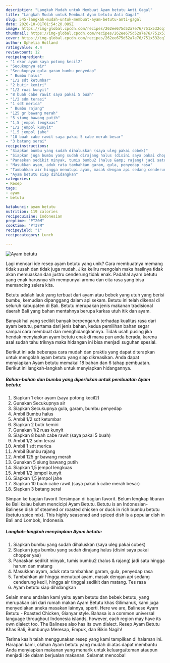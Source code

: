 ```yaml
---
description: "Langkah Mudah untuk Membuat Ayam betutu Anti Gagal"
title: "Langkah Mudah untuk Membuat Ayam betutu Anti Gagal"
slug: 545-langkah-mudah-untuk-membuat-ayam-betutu-anti-gagal
date: 2020-10-01T01:54:20.089Z
image: https://img-global.cpcdn.com/recipes/262ee675d52a7e76/751x532cq70/ayam-betutu-foto-resep-utama.jpg
thumbnail: https://img-global.cpcdn.com/recipes/262ee675d52a7e76/751x532cq70/ayam-betutu-foto-resep-utama.jpg
cover: https://img-global.cpcdn.com/recipes/262ee675d52a7e76/751x532cq70/ayam-betutu-foto-resep-utama.jpg
author: Ophelia Holland
ratingvalue: 4.4
reviewcount: 12
recipeingredient:
- "1 ekor ayam saya potong kecil2"
- "Secukupnya air"
- "Secukupnya gula garam bumbu penyedap"
- " Bumbu halus"
- "1/2 sdt ketumbar"
- "2 butir kemiri"
- "1/2 ruas kunyit"
- "8 buah cabe rawit saya pakai 5 buah"
- "1/2 sdm terasi"
- "1 sdt merica"
- " Bumbu rajang"
- "125 gr bawang merah"
- "5 siung bawang putih"
- "1,5 jempol lengkuas"
- "1/2 jempol kunyit"
- "1,5 jempol jahe"
- "10 buah cabe rawit saya pakai 5 cabe merah besar"
- "3 batang serai"
recipeinstructions:
- "Siapkan bumbu yang sudah dihaluskan (saya uleg pakai cobek)"
- "Siapkan juga bumbu yang sudah dirajang halus (disini saya pakai chopper yaa)"
- "Panaskan sedikit minyak, tumis bumbu2 (halus &amp; rajang) jadi satu hingga harum dan matang"
- "Masukkan ayam, aduk rata tambahkan garam, gula, penyedap rasa"
- "Tambahkan air hingga menutupi ayam, masak dengan api sedang cenderung kecil, hingga air tinggal sedikit dan matang. Tes rasa"
- "Ayam betutu siap dihidangkan"
categories:
- Resep
tags:
- ayam
- betutu

katakunci: ayam betutu 
nutrition: 119 calories
recipecuisine: Indonesian
preptime: "PT20M"
cooktime: "PT37M"
recipeyield: "1"
recipecategory: Lunch

---
```



![Ayam betutu](https://img-global.cpcdn.com/recipes/262ee675d52a7e76/751x532cq70/ayam-betutu-foto-resep-utama.jpg)

Lagi mencari ide resep ayam betutu yang unik? Cara membuatnya memang tidak susah dan tidak juga mudah. Jika keliru mengolah maka hasilnya tidak akan memuaskan dan justru cenderung tidak enak. Padahal ayam betutu yang enak harusnya sih mempunyai aroma dan cita rasa yang bisa memancing selera kita.

Betutu adalah lauk yang terbuat dari ayam atau bebek yang utuh yang berisi bumbu, kemudian dipanggang dalam api sekam. Betutu ini telah dikenal di seluruh kabupaten di Bali. Betutu merupakan jenis makanan tradisional daerah Bali yang bahan mentahnya berupa karkas utuh itik dan ayam.

Banyak hal yang sedikit banyak berpengaruh terhadap kualitas rasa dari ayam betutu, pertama dari jenis bahan, kedua pemilihan bahan segar sampai cara membuat dan menghidangkannya. Tidak usah pusing jika hendak menyiapkan ayam betutu enak di mana pun anda berada, karena asal sudah tahu triknya maka hidangan ini bisa menjadi suguhan spesial.


Berikut ini ada beberapa cara mudah dan praktis yang dapat diterapkan untuk mengolah ayam betutu yang siap dikreasikan. Anda dapat menyiapkan Ayam betutu memakai 18 bahan dan 6 tahap pembuatan. Berikut ini langkah-langkah untuk menyiapkan hidangannya.

<!--inarticleads1-->

##### Bahan-bahan dan bumbu yang diperlukan untuk pembuatan Ayam betutu:

1. Siapkan 1 ekor ayam (saya potong kecil2)
1. Gunakan Secukupnya air
1. Siapkan Secukupnya gula, garam, bumbu penyedap
1. Ambil  Bumbu halus
1. Ambil 1/2 sdt ketumbar
1. Siapkan 2 butir kemiri
1. Gunakan 1/2 ruas kunyit
1. Siapkan 8 buah cabe rawit (saya pakai 5 buah)
1. Ambil 1/2 sdm terasi
1. Ambil 1 sdt merica
1. Ambil  Bumbu rajang
1. Ambil 125 gr bawang merah
1. Gunakan 5 siung bawang putih
1. Siapkan 1,5 jempol lengkuas
1. Ambil 1/2 jempol kunyit
1. Siapkan 1,5 jempol jahe
1. Siapkan 10 buah cabe rawit (saya pakai 5 cabe merah besar)
1. Siapkan 3 batang serai


Simpan ke bagian favorit Tersimpan di bagian favorit. Belum lengkap liburan ke Bali kalau belum mencicipi Ayam Betutu. Betutu is an Indonesian-Balinese dish of steamed or roasted chicken or duck in rich bumbu betutu (betutu spice mix). This highly seasoned and spiced dish is a popular dish in Bali and Lombok, Indonesia. 

<!--inarticleads2-->

##### Langkah-langkah menyiapkan Ayam betutu:

1. Siapkan bumbu yang sudah dihaluskan (saya uleg pakai cobek)
1. Siapkan juga bumbu yang sudah dirajang halus (disini saya pakai chopper yaa)
1. Panaskan sedikit minyak, tumis bumbu2 (halus &amp; rajang) jadi satu hingga harum dan matang
1. Masukkan ayam, aduk rata tambahkan garam, gula, penyedap rasa
1. Tambahkan air hingga menutupi ayam, masak dengan api sedang cenderung kecil, hingga air tinggal sedikit dan matang. Tes rasa
1. Ayam betutu siap dihidangkan


Selain menu andalan kami yaitu ayam betutu dan bebek betutu, yang merupakan ciri dari rumah makan Ayam Betutu khas Gilimanuk, kami juga menyediakan aneka masakan lainnya, sperti. Here we are, Balinese Ayam Betutu - Roasted Chicken, Gianyar style. Bahasa is a common universal language throughout Indonesia islands, however, each region may have its own dialect too. The Balinese also has its own dialect. Resep Ayam Betutu Khas Bali, Bumbunya Meresap, Empuk, dan Bikin Nagih! 

Terima kasih telah menggunakan resep yang kami tampilkan di halaman ini. Harapan kami, olahan Ayam betutu yang mudah di atas dapat membantu Anda menyiapkan makanan yang menarik untuk keluarga/teman ataupun menjadi ide dalam berjualan makanan. Selamat mencoba!
